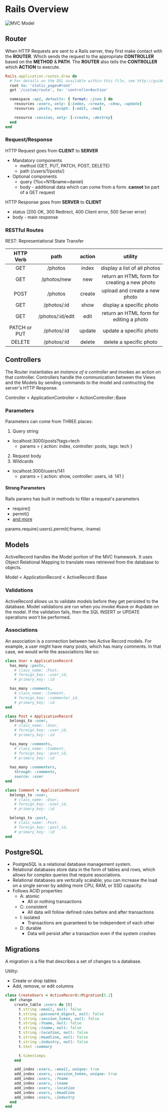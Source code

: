 # Rails Overview

![MVC Model](./MVC_model.png)

## Router

When HTTP Requests are sent to a Rails server, they first make contact with the 
**ROUTER**. Which sends the request to the appropriate **CONTROLLER** based on 
the **METHOD** & **PATH**. The **ROUTER** also tells the **CONTROLLER** which 
**ACTION** to execute. 

``` ruby
Rails.application.routes.draw do
  # For details on the DSL available within this file, see http://guides.rubyonrails.org/routing.html
  root to: 'static_pages#root'
  get '/custom/route', to: 'controller#action'

  namespace :api, defaults: { format: :json } do 
    resources :users, only: [:index, :create, :show, :update]
    resources :posts, except: [:edit, :new]

    resource :session, only: [:create, :destroy]
  end
end
```

### Request/Response

HTTP Request goes from **CLIENT** to **SERVER**
* Mandatory components
  * method (GET, PUT, PATCH, POST, DELETE)
  * path (/users/1/posts/)
* Optional components
  * query (?loc=NY&name=daniel)
  * body - additional data which can come from a form. **cannot** be part of a GET request

HTTP Response goes from **SERVER** to **CLIENT**
* status (200 OK, 300 Redirect, 400 Client error, 500 Server error)
* body - main response

### RESTful Routes

REST: Representational State Transfer

|   HTTP Verb  |       path       | action |                    utility                   |
|:------------:|:----------------:|:------:|:--------------------------------------------:|
|      GET     |      /photos     |  index |         display a list of all photos         |
|      GET     |    /photos/new   |   new  | return an HTML form for creating a new photo |
|     POST     |      /photos     | create |         upload and create a new photo        |
|      GET     |    /photos/:id   |  show  |           display a specific photo           |
|      GET     | /photos/:id/edit |  edit  |    return an HTML form for editing a photo   |
| PATCH or PUT |    /photos/:id   | update |            update a specific photo           |
|    DELETE    |    /photos/:id   | delete |            delete a specific photo           |

## Controllers

The Router instantiates an *instance of a controller* and invokes an action on that
controller. Controllers handle the communication between the Views and the Models
by sending commands to the model and contructing the server's HTTP Response. 

Controller < ApplicationController < ActionController::Base

### Parameters

Parameters can come from THREE places:
1. Query string
  * localhost:3000/posts?tags=tech
    * params = { action: index, controller: posts, tags: tech }
2. Request body
3. Wildcards
  * localhost:3000/users/141
    * params = { action: show, controller: users, id: 141 }

#### Strong Parameters

Rails params has built in methods to filter a request's parameters
* require()
* permit()
* [and more](https://api.rubyonrails.org/classes/ActionController/Parameters.html)

params.require(:users).permit(:fname, :lname)

## Models

ActiveRecord handles the Model portion of the MVC framework. It uses Object
Relational Mapping to translate rows retrieved from the database to objects. 

Model < ApplicationRecord < ActiveRecord::Base

### Validations 

ActiveRecord allows us to validate models before they get persisted to the database. 
Model validations are run when you invoke #save or #update on the model. If the 
validation fails, then the SQL INSERT or UPDATE operations won't be performed. 

### Associations

An association is a connection between two Active Record models. For example, a
user might have many posts, which has many comments. In that case, we would 
write the associations like so:

``` ruby
class User < ApplicationRecord 
  has_many :posts,
    # class_name: :Post,
    # foreign_key: :user_id,
    # primary_key: :id

  has_many :comments,
    # class_name: :Comment,
    # foreign_key: :commenter_id,
    # primary_key: :id
end

class Post < ApplicationRecord 
  belongs_to :user,
    # class_name: :User,
    # foreign_key: :user_id,
    # primary_key: :id

  has_many :comments,
    # class_name: :Comment,
    # foreign_key: :post_id,
    # primary_key: :id
  
  has_many :commenters,
    through: :comments,
    source: :user
end

class Comment < ApplicationRecord
  belongs_to :user,
    # class_name: :User,
    # foreign_key: :user_id,
    # primary_key: :id

  belongs_to :post,
    # class_name: :Post,
    # foreign_key: :post_id,
    # primary_key: :id
end
```

## PostgreSQL

* PostgreSQL is a relational database management system. 
* Relational databases store data in the form of tables and rows, which allows 
for complex queries that require associations. 
* Relational databases are vertically scalable; you can increase the load on a 
single server by adding more CPU, RAM, or SSD capacity. 
* Follows ACID properties
  * A: atomic
    * All or nothing transactions
  * C: consistent
    * All data will follow defined rules before and after transactions
  * I: isolated
    * Transactions are guaranteed to be independent of each other
  * D: durable
    * Data will persist after a transaction even if the system crashes

## Migrations

A migration is a file that describes a set of changes to a database. 

Utility:
* Create or drop tables
* Add, remove, or edit columns

``` ruby
class CreateUsers < ActiveRecord::Migration[5.2]
  def change
    create_table :users do |t|
      t.string :email, null: false
      t.string :password_digest, null: false
      t.string :session_token, null: false
      t.string :fname, null: false
      t.string :lname, null: false
      t.string :location, null: false
      t.string :headline, null: false
      t.string :industry, null: false
      t.text :summary

      t.timestamps
    end

    add_index :users, :email, unique: true
    add_index :users, :session_token, unique: true
    add_index :users, :fname
    add_index :users, :lname
    add_index :users, :location
    add_index :users, :headline
    add_index :users, :industry
  end
end
```